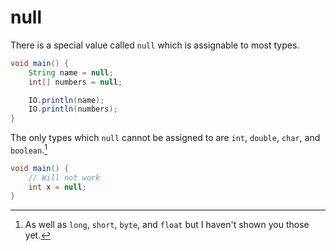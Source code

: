 # null

There is a special value called `null` which is assignable to most types.

```java
void main() {
    String name = null;
    int[] numbers = null;

    IO.println(name);
    IO.println(numbers);
}
```

The only types which `null` cannot be assigned to are `int`, `double`, `char`, and `boolean`.[^aswellas]

```java
void main() {
    // Will not work
    int x = null;
}
```

[^aswellas]: As well as `long`, `short`, `byte`, and `float` but I haven't shown you those yet.
